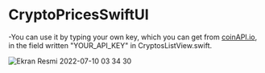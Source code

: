 # CryptoPricesSwiftUI


-You can use it by typing your own key, which you can get from [coinAPI.io](https://www.coinapi.io), 
in the field written "YOUR_API_KEY" in CryptosListView.swift.

![Ekran Resmi 2022-07-10 03 34 30](https://user-images.githubusercontent.com/49796366/178126956-adc5b3a8-057b-445c-a613-8540a0b771c9.png)
